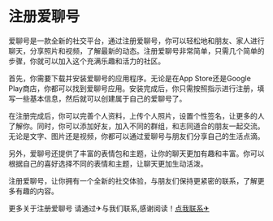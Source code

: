 # 注册爱聊号

爱聊号是一款全新的社交平台，通过注册爱聊号，你可以轻松地和朋友、家人进行聊天，分享照片和视频，了解最新的动态。注册爱聊号非常简单，只需几个简单的步骤，你就可以加入这个充满乐趣和活力的社区。

首先，你需要下载并安装爱聊号的应用程序。无论是在App Store还是Google Play商店，你都可以找到爱聊号应用。安装完成后，你只需按照指示进行注册，填写一些基本信息，然后就可以创建属于自己的爱聊号了。

在注册完成后，你可以完善个人资料，上传个人照片，设置个性签名，让更多的人了解你。同时，你可以添加好友，加入不同的群组，和志同道合的朋友一起交流。无论是文字、图片还是视频，你都可以通过爱聊号与朋友们分享自己的生活点滴。

另外，爱聊号还提供了丰富的表情包和主题，让你的聊天更加有趣和丰富。你可以根据自己的喜好选择不同的表情和主题，让聊天更加生动活泼。

注册爱聊号，让你拥有一个全新的社交体验，与朋友们保持更紧密的联系，了解更多有趣的内容。

更多关于注册爱聊号 请通过✈与我们联系,感谢阅读！[点我联系✈](https://qa.k02.cc)